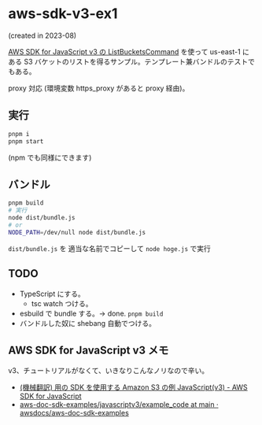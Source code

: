 # aws-sdk-v3-ex1

(created in 2023-08)

[AWS SDK for JavaScript v3 の ListBucketsCommand](https://docs.aws.amazon.com/AWSJavaScriptSDK/v3/latest/client/s3/command/ListBucketsCommand/)
を使って us-east-1 にある S3 バケットのリストを得るサンプル。テンプレート兼バンドルのテストでもある。

proxy 対応 (環境変数 https_proxy があると proxy 経由)。

## 実行

```bash
pnpm i
pnpm start
```

(npm でも同様にできます)

## バンドル

```bash
pnpm build
# 実行
node dist/bundle.js
# or
NODE_PATH=/dev/null node dist/bundle.js
```

`dist/bundle.js` を 適当な名前でコピーして `node hoge.js` で実行

## TODO

- TypeScript にする。
  - tsc watch つける。
- esbuild で bundle する。→ done. `pnpm build`
- バンドルした奴に shebang 自動でつける。

## AWS SDK for JavaScript v3 メモ

v3、チュートリアルがなくて、いきなりこんなノリなので辛い。

- [(機械翻訳) 用の SDK を使用する Amazon S3 の例 JavaScript(v3) - AWS SDK for JavaScript](https://docs.aws.amazon.com/ja_jp/sdk-for-javascript/v3/developer-guide/javascript_s3_code_examples.html)
- [aws-doc-sdk-examples/javascriptv3/example_code at main · awsdocs/aws-doc-sdk-examples](https://github.com/awsdocs/aws-doc-sdk-examples/tree/main/javascriptv3/example_code)
